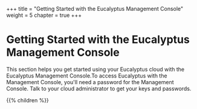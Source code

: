 +++
title = "Getting Started with the Eucalyptus Management Console"
weight = 5
chapter = true
+++


# Getting Started with the Eucalyptus Management Console
This section helps you get started using your Eucalyptus cloud with the Eucalyptus Management Console.To access Eucalyptus with the Management Console, you'll need a password for the Management Console. Talk to your cloud administrator to get your keys and passwords. 



{{% children %}}
